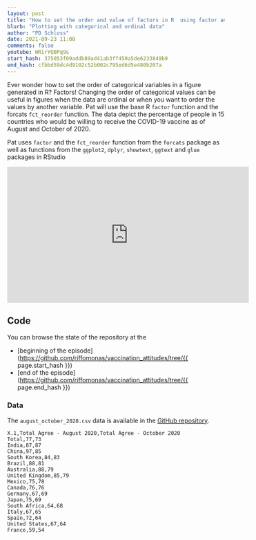 ```yaml
---
layout: post
title: "How to set the order and value of factors in R  using factor and fct_reorder (CC148)"
blurb: "Plotting with categorical and ordinal data"
author: "PD Schloss"
date: 2021-09-23 11:00
comments: false
youtube: WRirYQBPq9s
start_hash: 375053f09addb89ad41ab3ff450a5de6233849b9
end_hash: cfbbd59dc4d9102c52b002c795ed6d5e480b207a
---
```


Ever wonder how to set the order of categorical variables in a figure generated in R? Factors! Changing the order of categorical values can be useful in figures when the data are ordinal or when you want to order the values by another variable. Pat will use the base R `factor` function and the forcats `fct_reorder` function. The data depict the percentage of people in 15 countries who would be willing to receive the COVID-19 vaccine as of August and October of 2020.

Pat uses `factor` and the `fct_reorder` function from the `forcats` package as well as functions from the `ggplot2`, `dplyr`, `showtext`, `ggtext` and `glue` packages in RStudio

<iframe style="margin: 0 auto;display:block;" width="560" height="315" src="https://www.youtube.com/embed/{{ page.youtube }}" frameborder="0" allow="accelerometer; autoplay; encrypted-media; gyroscope; picture-in-picture" allowfullscreen></iframe>


## Code

You can browse the state of the repository at the
* [beginning of the episode](https://github.com/riffomonas/vaccination_attitudes/tree/{{ page.start_hash }})
* [end of the episode](https://github.com/riffomonas/vaccination_attitudes/tree/{{ page.end_hash }})


### Data

The `august_october_2020.csv` data is available in the [GitHub repository](https://raw.githubusercontent.com/riffomonas/vaccination_attitudes/3f39b9e09618144874ced760c9a6332498e3a19c/august_october_2020.csv).

```
X.1,Total Agree - August 2020,Total Agree - October 2020
Total,77,73
India,87,87
China,97,85
South Korea,84,83
Brazil,88,81
Australia,88,79
United Kingdom,85,79
Mexico,75,78
Canada,76,76
Germany,67,69
Japan,75,69
South Africa,64,68
Italy,67,65
Spain,72,64
United States,67,64
France,59,54
```

